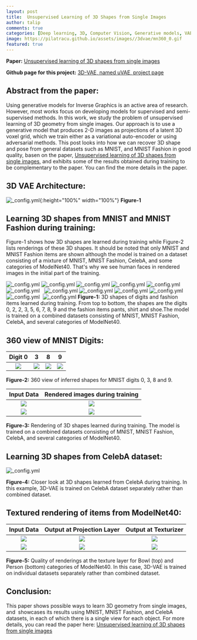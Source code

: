 ```yaml
---
layout: post
title:  Unsupervised Learning of 3D Shapes from Single Images
author: talip
comments: true
categories: [Deep learning, 3D, Computer Vision, Generative models, VAE ]
image: https://pilatracu.github.io/assets/images//3dvae/mn360_0.gif
featured: true
---
```


**Paper:** [Unsupervised learning of 3D shapes from single images](https://arxiv.org/abs/1911.07937 "Unsupervised learning of 3D shapes from single images")

**Github page for this project:**  [3D-VAE, named uVAE, project page](https://github.com/pilatracu/uVAE "3D-VAE, named uVAE, project page")   

## Abstract from the paper:
Using generative models for Inverse Graphics is an active area of research. However, most works focus on developing models for supervised and semi-supervised methods. In this work, we study the problem of unsupervised learning of 3D geometry from single images. Our approach is to use a generative model that produces 2-D images as projections of a latent 3D voxel grid, which we train either as a variational auto-encoder or using adversarial methods. This post looks into how we can recover 3D shape and pose from general datasets such as MNIST, and MNIST Fashion in good quality, basen on the paper, [Unsupervised learning of 3D shapes from single images](https://arxiv.org/abs/1911.07937 "Unsupervised learning of 3D shapes from single images"), and exhibits some of the results obtained during training to be complementary to the paper. You can find the more details in the paper.


## 3D VAE Architecture:
![_config.yml](/assets/images/3dvae/3dvae_architecture.png){:height="100%" width="100%"}
**Figure-1**


## Learning 3D shapes from MNIST and MNIST Fashion during training:

Figure-1 shows how 3D shapes are learned during training while Figure-2 lists renderings of these 3D shapes. It should be noted that only MNIST and MNIST Fashion items are shown although the model is trained on a dataset consisting of a mixture of MNIST, MNIST Fashion, CelebA, and some categories of ModelNet40. That's why we see human faces in rendered images in the initial part of the training.


![_config.yml](/assets/images/3dvae/mn_0.gif)
![_config.yml](/assets/images/3dvae/mn_2.gif)
![_config.yml](/assets/images/3dvae/mn_2_v2.gif)
![_config.yml](/assets/images/3dvae/mn_3.gif)
![_config.yml](/assets/images/3dvae/mn_5.gif)  
![_config.yml](/assets/images/3dvae/mn_6.gif)  
![_config.yml](/assets/images/3dvae/mn_7.gif)
![_config.yml](/assets/images/3dvae/mn_8.gif)
![_config.yml](/assets/images/3dvae/mn_9.gif)
![_config.yml](/assets/images/3dvae/mf_pants.gif)
![_config.yml](/assets/images/3dvae/mf_shirt.gif) 
![_config.yml](/assets/images/3dvae/mf_shoe.gif)
**Figure-1:** 3D shapes of digits and fashion items learned during training. From top to bottom, the shapes are the digits 0, 2, 2, 3, 5, 6, 7, 8, 9 and the fashion items pants, shirt and shoe.The model is trained on a combined datasets consisting of MNIST, MNIST Fashion, CelebA, and several categories of ModelNet40.




## 360 view of MNIST Digits:

|Digit 0| 3 | 8 | 9 |
|:----------------------:|:--------------------------------:|:--------------------------------:|:--------------------------------:|
| ![](/assets/images/3dvae/mn360_0.gif)| ![](/assets/images/3dvae/mn360_3.gif) | ![](/assets/images/3dvae/mn360_8.gif) |![](/assets/images/3dvae/mn360_9.gif) |

**Figure-2:** 360 view of inferred shapes for MNIST digits 0, 3, 8 and 9.





|Input Data|Rendered images during training|
|:----------------------:|:--------------------------------:|
| ![](/assets/images/3dvae/sanity_chairs_2900.png) | ![](/assets/images/3dvae/grid_recon.gif) |
| ![](/assets/images/3dvae/sanity_chairs_4880.png) | ![](/assets/images/3dvae/gridWithCeleb_recon.gif) |

**Figure-3:** Rendering of 3D shapes learned during training. The model is trained on a combined datasets consisting of MNIST, MNIST Fashion, CelebA, and several categories of ModelNet40.



## Learning 3D shapes from CelebA dataset:

![_config.yml](/assets/images/3dvae/celebA_samples/A_celeb_samples.png)

**Figure-4:** Closer look at 3D shapes learned from CelebA during training. In this example, 3D-VAE is trained on CelebA dataset separately rather than combined dataset.



## Textured rendering of items from ModelNet40:

|Input Data| Output at Projection Layer| Output at Texturizer|
|:----------------------:|:--------------------------------:|:--------------------------------:|
| ![](/assets/images/3dvae/bo28_150_sanity_chairs.png)| ![](/assets/images/3dvae/bo28_150.png) | ![](/assets/images/3dvae/bo28_150_textured.png) |
| ![](/assets/images/3dvae/pe28_240_sanity_chairs.png)| ![](/assets/images/3dvae/pe28_240.png) | ![](/assets/images/3dvae/pe28_240_textured.png) |

**Figure-5:** Quality of renderings at the texture layer for Bowl (top) and Person (bottom) categories of ModelNet40. In this case, 3D-VAE is trained on individual datasets separately rather than combined dataset.



## Conclusion:
This paper shows possible ways to learn 3D geometry from single images, and  showcases its results using MNIST, MNIST Fashion, and CelebA datasets, in each of which there is a single view for each object. For more details, you can read the paper here: [Unsupervised learning of 3D shapes from single images](https://arxiv.org/abs/1911.07937 "Unsupervised learning of 3D shapes from single images")    
